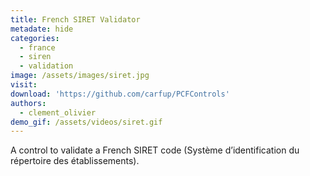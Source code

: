 ```yaml
---
title: French SIRET Validator
metadate: hide
categories:
  - france
  - siren
  - validation
image: /assets/images/siret.jpg
visit: 
download: 'https://github.com/carfup/PCFControls'
authors:
  - clement_olivier
demo_gif: /assets/videos/siret.gif
---
```


A control to validate a French SIRET code (Système d’identification du répertoire des établissements).
